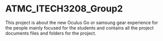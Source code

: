 # ATMC_ITECH3208_Group2
This project is about the new Oculus Go or samsung gear experience for the people mainly focused for the students and contains all the project documents files and folders for the project.
